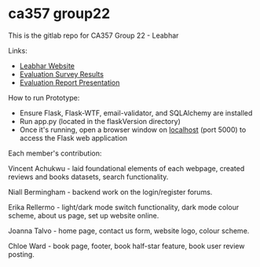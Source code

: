 # ca357 group22

This is the gitlab repo for CA357 Group 22 - Leabhar

Links:
- [Leabhar Website](http://ca357.pythonanywhere.com/)
- [Evaluation Survey Results](https://docs.google.com/spreadsheets/d/1Hgo1q6i-Fwgny6XUzpO-7UIJ3HadbQsdk6A1D9X5_yY/edit?usp=sharing)
- [Evaluation Report Presentation](https://youtu.be/WqdUP0mXX44)

How to run Prototype:
- Ensure Flask, Flask-WTF, email-validator, and SQLAlchemy are installed
- Run app.py (located in the flaskVersion directory)
- Once it's running, open a browser window on [localhost](http://127.0.0.1:5000/) (port 5000) to access the Flask web application


Each member's contribution:

Vincent Achukwu - laid foundational elements of each webpage, created reviews and books datasets, search functionality.

Niall Bermingham - backend work on the login/register forums.

Erika Rellermo - light/dark mode switch functionality, dark mode colour scheme, about us page, set up website online.

Joanna Talvo - home page, contact us form, website logo, colour scheme.

Chloe Ward - book page, footer, book half-star feature, book user review posting.
